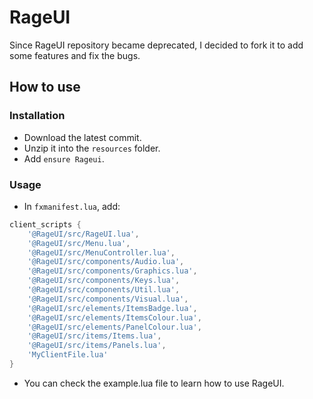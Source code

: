 # RageUI

Since RageUI repository became deprecated, I decided to fork it to add some features and fix the bugs.

## How to use

### Installation
- Download the latest commit.
- Unzip it into the ``resources`` folder.
- Add ``ensure Rageui``.

### Usage

- In ``fxmanifest.lua``, add:

```lua
client_scripts {
	'@RageUI/src/RageUI.lua',
	'@RageUI/src/Menu.lua',
	'@RageUI/src/MenuController.lua',
	'@RageUI/src/components/Audio.lua',
	'@RageUI/src/components/Graphics.lua',
	'@RageUI/src/components/Keys.lua',
	'@RageUI/src/components/Util.lua',
	'@RageUI/src/components/Visual.lua',
	'@RageUI/src/elements/ItemsBadge.lua',
	'@RageUI/src/elements/ItemsColour.lua',
	'@RageUI/src/elements/PanelColour.lua',
	'@RageUI/src/items/Items.lua',
	'@RageUI/src/items/Panels.lua',
	'MyClientFile.lua'
}
```

- You can check the example.lua file to learn how to use RageUI.